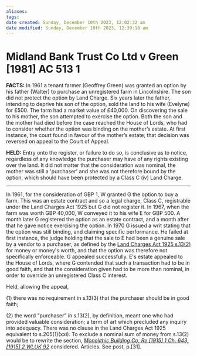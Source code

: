 ```yaml
---
aliases: 
tags: 
date created: Sunday, December 10th 2023, 12:02:32 am
date modified: Sunday, December 10th 2023, 12:39:18 am
---
```


# Midland Bank Trust Co Ltd v Green [1981] AC 513 1

**FACTS:** In 1961 a tenant farmer (Geoffrey Green) was granted an option by his father (Walter) to purchase an unregistered farm in Lincolnshire. The son did not protect the option by Land Charge. Six years later the father, intending to deprive his son of the option, sold the land to his wife (Evelyne) for £500. The farm had a market value of £40,000. On discovering the sale to his mother, the son attempted to exercise the option. Both the son and the mother had died before the case reached the House of Lords, who had to consider whether the option was binding on the mother’s estate. At first instance, the court found in favour of the mother’s estate; that decision was reversed on appeal to the Court of Appeal.

**HELD:** Entry onto the register, or failure to do so, is conclusive as to notice, regardless of any knowledge the purchaser may have of any rights existing over the land. It did not matter that the consideration was nominal, the mother was still a 'purchaser' and she was not therefore bound by the option, which should have been protected by a Class C (iv) Land Charge.

---

In 1961, for the consideration of GBP 1, W granted G the option to buy a farm. This was an estate contract and so a legal charge, Class C, registrable under the Land Charges Act 1925 but G did not register it. In 1967, when the farm was worth GBP 40,000, W conveyed it to his wife E for GBP 500. A month later G registered the option as an estate contract, and a month after that he gave notice exercising the option. In 1970 G issued a writ stating that the option was still binding, and claiming specific performance. He failed at first instance, the judge holding that the sale to E had been a genuine sale by a vendor to a purchaser, as defined by the [Land Charges Act 1925 s.13(2)](https://uk.westlaw.com/Document/I2C35A020CEE611E5BE749B14DADC75EB/View/FullText.html?originationContext=document&transitionType=DocumentItem&ppcid=7801e49fd3d1404bb081926dc5f4146c&contextData=(sc.Default)) for money or money's worth, and that the option was therefore not specifically enforceable. G appealed successfully. E's estate appealed to the House of Lords, where G contended that such a transaction had to be in good faith, and that the consideration given had to be more than nominal, in order to override an unregistered Class C interest.

Held, allowing the appeal,

(1) there was no requirement in s.13(3) that the purchaser should be in good faith;

(2) the word "purchaser" in s.13(2), by definition, meant one who had provided valuable consideration; a term of art which precluded any inquiry into adequacy. There was no clause in the Land Charges Act 1925 equivalent to s.205(1)(xxi). To exclude a nominal sum of money from s.13(2) would be to rewrite the section, _[Monolithic Building Co, Re [1915] 1 Ch. 643, [1915] 2 WLUK 92](https://uk.westlaw.com/Document/I048BDA70E42811DA8FC2A0F0355337E9/View/FullText.html?originationContext=document&transitionType=DocumentItem&ppcid=7801e49fd3d1404bb081926dc5f4146c&contextData=(sc.Default))_ considered. Articles. See post, p.[31].
